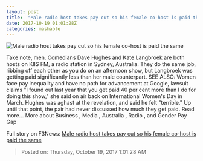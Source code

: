 ```yaml
---
layout: post
title:  "Male radio host takes pay cut so his female co-host is paid the same"
date: 2017-10-19 01:01:28Z
categories: mashable
---
```


![Male radio host takes pay cut so his female co-host is paid the same](https://i.amz.mshcdn.com/d4hIAhoCisFDRudXz6ozczCZlao=/1200x630/2017%2F10%2F19%2F7c%2F715b3b55788d4b7a818de9b987832764.d3917.jpg)

Take note, men. Comedians Dave Hughes and Kate Langbroek are both hosts on KIIS FM, a radio station in Sydney, Australia. They do the same job, ribbing off each other as you do on an afternoon show, but Langbroek was getting paid significantly less than her male counterpart. SEE ALSO: Women face pay inequality and have no path for advancement at Google, lawsuit claims "I found out last year that you get paid 40 per cent more than I do for doing this show," she said on air back on International Women's Day in March. Hughes was aghast at the revelation, and said he felt "terrible." Up until that point, the pair had never discussed how much they get paid. Read more... More about Business , Media , Australia , Radio , and Gender Pay Gap


Full story on F3News: [Male radio host takes pay cut so his female co-host is paid the same](http://www.f3nws.com/n/NbdDHG)

> Posted on: Thursday, October 19, 2017 1:01:28 AM
